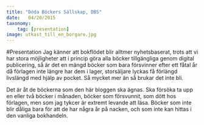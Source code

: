```yaml
---
title: "Döda Böckers Sällskap, DBS"
date:   04/20/2015
taxonomy:
    tag: [presentation]
image: utkast_till_en_borgare.jpg
---
```

#Presentation
Jag känner att bokflödet blir alltmer nyhetsbaserat, trots att vi har stora möjligheter att i princip göra alla böcker tillgängliga genom digital publicering, så är det en mängd böcker som bara försvinner efter ett fåtal år då förlagen inte längre har dem i lager, storsäljare lyckas få förlängd livslängd med hjälp av pocket. Så mycket mer än så brukar det inte bli.

Det är åt de böckerna som den här bloggen ska ägnas. Ska försöka ta upp en eller två böcker i månaden, böcker som försvunnit, som dött hos förlagen, men som jag tykcer är extremt levande att läsa. Böcker som inte blir dåliga bara för att de har några år på nacken, och som inte kan hittas i den vanliga bokhandeln.


<!--#Images
![Unsplash Image](stuff.jpg)
-->
